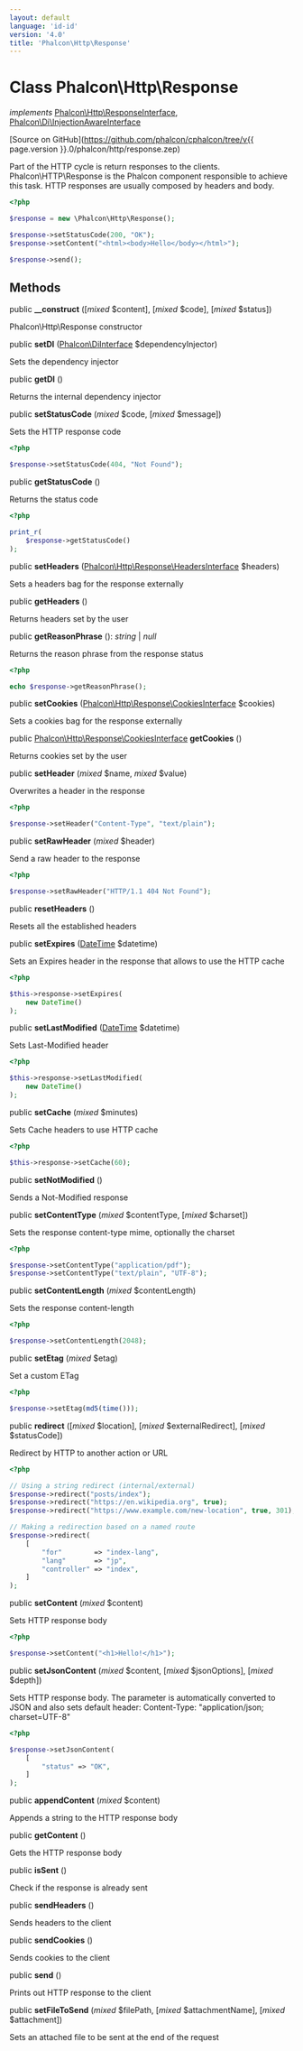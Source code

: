 ```yaml
---
layout: default
language: 'id-id'
version: '4.0'
title: 'Phalcon\Http\Response'
---
```


# Class **Phalcon\Http\Response**

*implements* [Phalcon\Http\ResponseInterface](Phalcon_Http_ResponseInterface), [Phalcon\Di\InjectionAwareInterface](Phalcon_Di_InjectionAwareInterface)

[Source on GitHub](https://github.com/phalcon/cphalcon/tree/v{{ page.version }}.0/phalcon/http/response.zep)

Part of the HTTP cycle is return responses to the clients. Phalcon\HTTP\Response is the Phalcon component responsible to achieve this task. HTTP responses are usually composed by headers and body.

```php
<?php

$response = new \Phalcon\Http\Response();

$response->setStatusCode(200, "OK");
$response->setContent("<html><body>Hello</body></html>");

$response->send();

```

## Methods

public **__construct** ([*mixed* $content], [*mixed* $code], [*mixed* $status])

Phalcon\Http\Response constructor

public **setDI** ([Phalcon\DiInterface](Phalcon_DiInterface) $dependencyInjector)

Sets the dependency injector

public **getDI** ()

Returns the internal dependency injector

public **setStatusCode** (*mixed* $code, [*mixed* $message])

Sets the HTTP response code

```php
<?php

$response->setStatusCode(404, "Not Found");

```

public **getStatusCode** ()

Returns the status code

```php
<?php

print_r(
    $response->getStatusCode()
);

```

public **setHeaders** ([Phalcon\Http\Response\HeadersInterface](Phalcon_Http_Response_HeadersInterface) $headers)

Sets a headers bag for the response externally

public **getHeaders** ()

Returns headers set by the user

public **getReasonPhrase** (): *string* | *null*

Returns the reason phrase from the response status

```php
<?php

echo $response->getReasonPhrase();
```

public **setCookies** ([Phalcon\Http\Response\CookiesInterface](Phalcon_Http_Response_CookiesInterface) $cookies)

Sets a cookies bag for the response externally

public [Phalcon\Http\Response\CookiesInterface](Phalcon_Http_Response_CookiesInterface) **getCookies** ()

Returns cookies set by the user

public **setHeader** (*mixed* $name, *mixed* $value)

Overwrites a header in the response

```php
<?php

$response->setHeader("Content-Type", "text/plain");

```

public **setRawHeader** (*mixed* $header)

Send a raw header to the response

```php
<?php

$response->setRawHeader("HTTP/1.1 404 Not Found");

```

public **resetHeaders** ()

Resets all the established headers

public **setExpires** ([DateTime](https://php.net/manual/en/class.datetime.php) $datetime)

Sets an Expires header in the response that allows to use the HTTP cache

```php
<?php

$this->response->setExpires(
    new DateTime()
);

```

public **setLastModified** ([DateTime](https://php.net/manual/en/class.datetime.php) $datetime)

Sets Last-Modified header

```php
<?php

$this->response->setLastModified(
    new DateTime()
);

```

public **setCache** (*mixed* $minutes)

Sets Cache headers to use HTTP cache

```php
<?php

$this->response->setCache(60);

```

public **setNotModified** ()

Sends a Not-Modified response

public **setContentType** (*mixed* $contentType, [*mixed* $charset])

Sets the response content-type mime, optionally the charset

```php
<?php

$response->setContentType("application/pdf");
$response->setContentType("text/plain", "UTF-8");

```

public **setContentLength** (*mixed* $contentLength)

Sets the response content-length

```php
<?php

$response->setContentLength(2048);

```

public **setEtag** (*mixed* $etag)

Set a custom ETag

```php
<?php

$response->setEtag(md5(time()));

```

public **redirect** ([*mixed* $location], [*mixed* $externalRedirect], [*mixed* $statusCode])

Redirect by HTTP to another action or URL

```php
<?php

// Using a string redirect (internal/external)
$response->redirect("posts/index");
$response->redirect("https://en.wikipedia.org", true);
$response->redirect("https://www.example.com/new-location", true, 301);

// Making a redirection based on a named route
$response->redirect(
    [
        "for"        => "index-lang",
        "lang"       => "jp",
        "controller" => "index",
    ]
);

```

public **setContent** (*mixed* $content)

Sets HTTP response body

```php
<?php

$response->setContent("<h1>Hello!</h1>");

```

public **setJsonContent** (*mixed* $content, [*mixed* $jsonOptions], [*mixed* $depth])

Sets HTTP response body. The parameter is automatically converted to JSON and also sets default header: Content-Type: "application/json; charset=UTF-8"

```php
<?php

$response->setJsonContent(
    [
        "status" => "OK",
    ]
);

```

public **appendContent** (*mixed* $content)

Appends a string to the HTTP response body

public **getContent** ()

Gets the HTTP response body

public **isSent** ()

Check if the response is already sent

public **sendHeaders** ()

Sends headers to the client

public **sendCookies** ()

Sends cookies to the client

public **send** ()

Prints out HTTP response to the client

public **setFileToSend** (*mixed* $filePath, [*mixed* $attachmentName], [*mixed* $attachment])

Sets an attached file to be sent at the end of the request